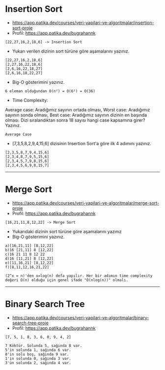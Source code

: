 # Insertion Sort
* https://app.patika.dev/courses/veri-yapilari-ve-algoritmalar/insertion-sort-proje
* Profil: https://app.patika.dev/bugrahannk


```
[22,27,16,2,18,6] -> Insertion Sort
```

*    Yukarı verilen dizinin sort türüne göre aşamalarını yazınız.

```
[22,27,16,2,18,6]
[2,27,16,22,18,6]
[2,6,16,22,18,27]
[2,6,16,18,22,27]
```



*    Big-O gösterimini yazınız.

```
6 eleman olduğundan O(n²) = O(6²) = O(36) 
```


*    Time Complexity:

Average case: Aradığımız sayının ortada olması,
Worst case: Aradığımız sayının sonda olması,
Best case: Aradığımız sayının dizinin en başında olması.
Dizi sıralandıktan sonra 18 sayısı hangi case kapsamına girer? Yazınız.

```
Average Case
```



*   [7,3,5,8,2,9,4,15,6] dizisinin Insertion Sort'a göre ilk 4 adımını yazınız.

```
[2,3,5,8,7,9,4,15,6]
[2,3,4,8,7,9,5,15,6]
[2,3,4,5,7,9,8,15,6]
[2,3,4,5,6,9,8,15,7]

```

_____________________________________________

# Merge Sort
* https://app.patika.dev/courses/veri-yapilari-ve-algoritmalar/merge-sort-proje
* Profil: https://app.patika.dev/bugrahannk


```
[16,21,11,8,12,22] -> Merge Sort
```

* Yukarıdaki dizinin sort türüne göre aşamalarını yazınız
* Big-O gösterimini yazınız.

```
a)[16,21,11] [8,12,22]
b)16 [21,11] 8 [12,22]
c)16 21 11 8 12 22
d)16 [11,21] 8 [12,22]
e)[11,16,21] [8,12,22]
f)[8,11,12,16,21,22]
```
```
(2^x = n)'den x=log(n) defa yapılır. Her bir adımın time complexity değeri O(n) olduğu için genel ifade "O(nlog(n))" olmalı.
```

_____________________________________________

# Binary Search Tree 
* https://app.patika.dev/courses/veri-yapilari-ve-algoritmalar/binary-search-tree-proje
* Profil: https://app.patika.dev/bugrahannk

```
[7, 5, 1, 8, 3, 6, 0, 9, 4, 2] 
```

```
7 Köktür. Solunda 5, sağında 8 var.
5'in solunda 1, sağında 6 var.
8'in solu boş, sağında 9 var.
1'in solunda 0, sağında 3 var.
3'ün solunda 2, sağında 4 var.
```
